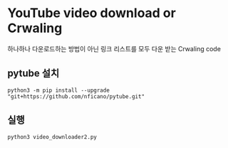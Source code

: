 # YouTube video download or Crwaling

하나하나 다운로드하는 방법이 아닌 링크 리스트를 모두 다운 받는 Crwaling code 

## pytube 설치 

```
python3 -m pip install --upgrade "git+https://github.com/nficano/pytube.git" 
```

## 실행 

```
python3 video_downloader2.py
```
